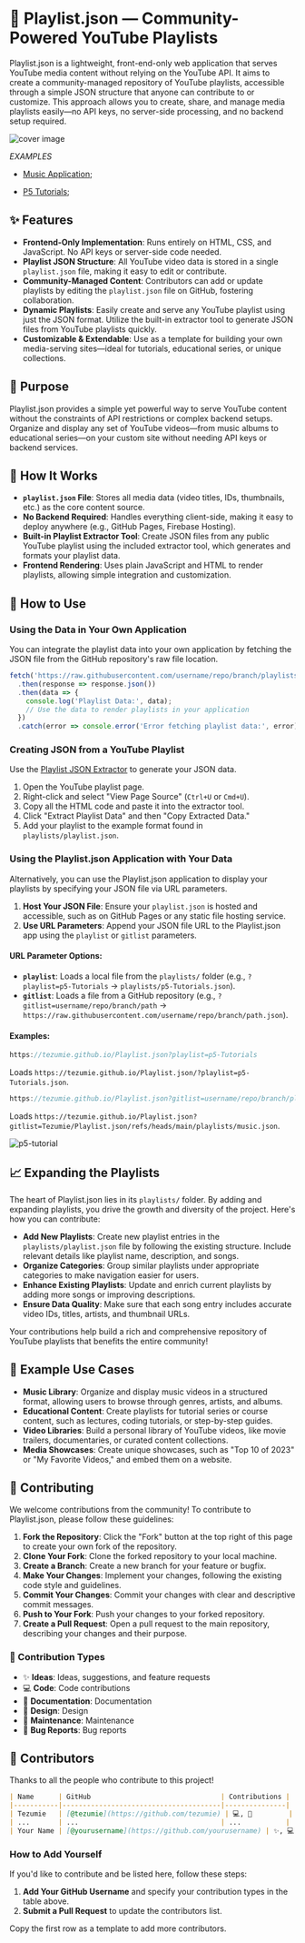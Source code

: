 # 🎵 Playlist.json — Community-Powered YouTube Playlists

Playlist.json is a lightweight, front-end-only web application that serves YouTube media content without relying on the YouTube API. It aims to create a community-managed repository of YouTube playlists, accessible through a simple JSON structure that anyone can contribute to or customize. This approach allows you to create, share, and manage media playlists easily—no API keys, no server-side processing, and no backend setup required.

![cover image](cover.png)


*EXAMPLES*
- [Music Application](https://tezumie.github.io/Playlist.json/?gitlist=Tezumie/Playlist.json/refs/heads/main/playlists/music);
  
- [P5 Tutorials](https://tezumie.github.io/Playlist.json/?playlist=p5-Tutorials);

## ✨ Features

- **Frontend-Only Implementation**: Runs entirely on HTML, CSS, and JavaScript. No API keys or server-side code needed.
- **Playlist JSON Structure**: All YouTube video data is stored in a single `playlist.json` file, making it easy to edit or contribute.
- **Community-Managed Content**: Contributors can add or update playlists by editing the `playlist.json` file on GitHub, fostering collaboration.
- **Dynamic Playlists**: Easily create and serve any YouTube playlist using just the JSON format. Utilize the built-in extractor tool to generate JSON files from YouTube playlists quickly.
- **Customizable & Extendable**: Use as a template for building your own media-serving sites—ideal for tutorials, educational series, or unique collections.

## 🎯 Purpose

Playlist.json provides a simple yet powerful way to serve YouTube content without the constraints of API restrictions or complex backend setups. Organize and display any set of YouTube videos—from music albums to educational series—on your custom site without needing API keys or backend services.

## 📂 How It Works

- **`playlist.json` File**: Stores all media data (video titles, IDs, thumbnails, etc.) as the core content source.
- **No Backend Required**: Handles everything client-side, making it easy to deploy anywhere (e.g., GitHub Pages, Firebase Hosting).
- **Built-in Playlist Extractor Tool**: Create JSON files from any public YouTube playlist using the included extractor tool, which generates and formats your playlist data.
- **Frontend Rendering**: Uses plain JavaScript and HTML to render playlists, allowing simple integration and customization.

## 🔧 How to Use

### Using the Data in Your Own Application

You can integrate the playlist data into your own application by fetching the JSON file from the GitHub repository's raw file location.

```js
fetch('https://raw.githubusercontent.com/username/repo/branch/playlists/music.json')
  .then(response => response.json())
  .then(data => {
    console.log('Playlist Data:', data);
    // Use the data to render playlists in your application
  })
  .catch(error => console.error('Error fetching playlist data:', error));
```
### Creating JSON from a YouTube Playlist

Use the [Playlist JSON Extractor](https://tezumie.github.io/Playlist.json/tools/json-extractor.html) to generate your JSON data.

1. Open the YouTube playlist page.
2. Right-click and select "View Page Source" (`Ctrl+U` or `Cmd+U`).
3. Copy all the HTML code and paste it into the extractor tool.
4. Click "Extract Playlist Data" and then "Copy Extracted Data."
5. Add your playlist to the example format found in `playlists/playlist.json`.

### Using the Playlist.json Application with Your Data

Alternatively, you can use the Playlist.json application to display your playlists by specifying your JSON file via URL parameters.

1. **Host Your JSON File**: Ensure your `playlist.json` is hosted and accessible, such as on GitHub Pages or any static file hosting service.
2. **Use URL Parameters**: Append your JSON file URL to the Playlist.json app using the `playlist` or `gitlist` parameters.

#### URL Parameter Options:

- **`playlist`**: Loads a local file from the `playlists/` folder (e.g., `?playlist=p5-Tutorials` → `playlists/p5-Tutorials.json`).
- **`gitlist`**: Loads a file from a GitHub repository (e.g., `?gitlist=username/repo/branch/path` → `https://raw.githubusercontent.com/username/repo/branch/path.json`).

#### Examples:

```js
https://tezumie.github.io/Playlist.json?playlist=p5-Tutorials
```
Loads `https://tezumie.github.io/Playlist.json/?playlist=p5-Tutorials.json`.

```js
https://tezumie.github.io/Playlist.json?gitlist=username/repo/branch/playlist/music.json
```
Loads `https://tezumie.github.io/Playlist.json?gitlist=Tezumie/Playlist.json/refs/heads/main/playlists/music.json`.


![p5-tutorial](images/example.PNG)

## 📈 Expanding the Playlists

The heart of Playlist.json lies in its `playlists/` folder. By adding and expanding playlists, you drive the growth and diversity of the project. Here's how you can contribute:

- **Add New Playlists**: Create new playlist entries in the `playlists/playlist.json` file by following the existing structure. Include relevant details like playlist name, description, and songs.
- **Organize Categories**: Group similar playlists under appropriate categories to make navigation easier for users.
- **Enhance Existing Playlists**: Update and enrich current playlists by adding more songs or improving descriptions.
- **Ensure Data Quality**: Make sure that each song entry includes accurate video IDs, titles, artists, and thumbnail URLs.

Your contributions help build a rich and comprehensive repository of YouTube playlists that benefits the entire community!

## 🎨 Example Use Cases

- **Music Library**: Organize and display music videos in a structured format, allowing users to browse through genres, artists, and albums.
- **Educational Content**: Create playlists for tutorial series or course content, such as lectures, coding tutorials, or step-by-step guides.
- **Video Libraries**: Build a personal library of YouTube videos, like movie trailers, documentaries, or curated content collections.
- **Media Showcases**: Create unique showcases, such as "Top 10 of 2023" or "My Favorite Videos," and embed them on a website.

## 🤝 Contributing

We welcome contributions from the community! To contribute to Playlist.json, please follow these guidelines:

1. **Fork the Repository**: Click the "Fork" button at the top right of this page to create your own fork of the repository.
2. **Clone Your Fork**: Clone the forked repository to your local machine.
3. **Create a Branch**: Create a new branch for your feature or bugfix.
4. **Make Your Changes**: Implement your changes, following the existing code style and guidelines.
5. **Commit Your Changes**: Commit your changes with clear and descriptive commit messages.
6. **Push to Your Fork**: Push your changes to your forked repository.
7. **Create a Pull Request**: Open a pull request to the main repository, describing your changes and their purpose.

### 🌟 Contribution Types

- ✨ **Ideas**: Ideas, suggestions, and feature requests
- 💻 **Code**: Code contributions
- 📝 **Documentation**: Documentation
- 🎨 **Design**: Design
- 🔧 **Maintenance**: Maintenance
- 🐛 **Bug Reports**: Bug reports

## 🙌 Contributors

Thanks to all the people who contribute to this project!

```markdown
| Name      | GitHub                                | Contributions |
|-----------|---------------------------------------|---------------|
| Tezumie   | [@tezumie](https://github.com/tezumie) | 💻, 📝         |
| ...       | ...                                   | ...           |
| Your Name | [@yourusername](https://github.com/yourusername) | ✨, 💻         |
```

### How to Add Yourself

If you'd like to contribute and be listed here, follow these steps:

1. **Add Your GitHub Username** and specify your contribution types in the table above.
2. **Submit a Pull Request** to update the contributors list.

Copy the first row as a template to add more contributors.
